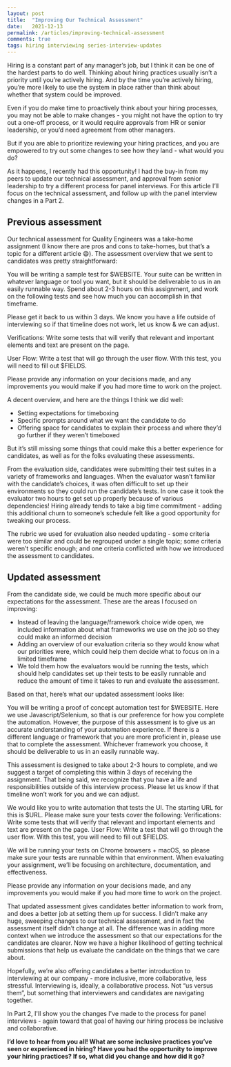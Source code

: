 ```yaml
---
layout: post
title:  "Improving Our Technical Assessment"
date:   2021-12-13
permalink: /articles/improving-technical-assessment
comments: true
tags: hiring interviewing series-interview-updates
---
```


Hiring is a constant part of any manager’s job, but I think it can be one of the hardest parts to do well. Thinking about hiring practices usually isn’t a priority until you’re actively hiring. And by the time you’re actively hiring, you’re more likely to use the system in place rather than think about whether that system could be improved.

Even if you do make time to proactively think about your hiring processes, you may not be able to make changes - you might not have the option to try out a one-off process, or it would require approvals from HR or senior leadership, or you’d need agreement from other managers.

But if you are able to prioritize reviewing your hiring practices, and you are empowered to try out some changes to see how they land - what would you do? 

As it happens, I recently had this opportunity! I had the buy-in from my peers to update our technical assessment, and approval from senior leadership to try a different process for panel interviews. For this article I’ll focus on the technical assessment, and follow up with the panel interview changes in a Part 2.

## Previous assessment

Our technical assessment for Quality Engineers was a take-home assignment (I know there are pros and cons to take-homes, but that’s a topic for a different article 😄). The assessment overview that we sent to candidates was pretty straightforward:

<div class="emphasis-block"><p>You will be writing a sample test for $WEBSITE. Your suite can be written in whatever language or tool you want, but it should be deliverable to us in an easily runnable way. Spend about 2-3 hours on this assignment, and work on the following tests and see how much you can accomplish in that timeframe.</p>

<p>Please get it back to us within 3 days. We know you have a life outside of interviewing so if that timeline does not work, let us know & we can adjust.</p>

<p>Verifications: Write some tests that will verify that relevant and important elements and text are present on the page.</p>

<p>User Flow: Write a test that will go through the user flow.  With this test, you will need to fill out $FIELDS.</p>

<p>Please provide any information on your decisions made, and any improvements you would make if you had more time to work on the project.</p></div>

A decent overview, and here are the things I think we did well:
- Setting expectations for timeboxing
- Specific prompts around what we want the candidate to do
- Offering space for candidates to explain their process and where they’d go further if they weren’t timeboxed

But it’s still missing some things that could make this a better experience for candidates, as well as for the folks evaluating these assessments. 

From the evaluation side, candidates were submitting their test suites in a variety of frameworks and languages. When the evaluator wasn’t familiar with the candidate’s choices, it was often difficult to set up their environments so they could run the candidate’s tests. In one case it took the evaluator two hours to get set up properly because of various dependencies! Hiring already tends to take a big time commitment - adding this additional churn to someone’s schedule felt like a good opportunity for tweaking our process.

The rubric we used for evaluation also needed updating - some criteria were too similar and could be regrouped under a single topic; some criteria weren’t specific enough; and one criteria conflicted with how we introduced the assessment to candidates.

## Updated assessment

From the candidate side, we could be much more specific about our expectations for the assessment. These are the areas I focused on improving:
- Instead of leaving the language/framework choice wide open, we included information about what frameworks we use on the job so they could make an informed decision
- Adding an overview of our evaluation criteria so they would know what our priorities were, which could help them decide what to focus on in a limited timeframe
- We told them how the evaluators would be running the tests, which should help candidates set up their tests to be easily runnable and reduce the amount of time it takes to run and evaluate the assessment.

Based on that, here’s what our updated assessment looks like:

<div class="emphasis-block"><p>You will be writing a proof of concept automation test for $WEBSITE. Here we use Javascript/Selenium, so that is our preference for how you complete the automation. However, the purpose of this assessment is to give us an accurate understanding of your automation experience. If there is a different language or framework that you are more proficient in, please use that to complete the assessment. Whichever framework you choose, it should be deliverable to us in an easily runnable way.</p>

<p>This assessment is designed to take about 2-3 hours to complete, and we suggest a target of completing this within 3 days of receiving the assignment. That being said, we recognize that you have a life and responsibilities outside of this interview process. Please let us know if that timeline won’t work for you and we can adjust.</p>

<p>We would like you to write automation that tests the UI. The starting URL for this is $URL. Please make sure your tests cover the following:
Verifications: Write some tests that will verify that relevant and important elements and text are present on the page.
User Flow: Write a test that will go through the user flow. With this test, you will need to fill out $FIELDS.</p>

<p>We will be running your tests on Chrome browsers + macOS, so please make sure your tests are runnable within that environment. When evaluating your assignment, we’ll be focusing on architecture, documentation, and effectiveness.</p>

<p>Please provide any information on your decisions made, and any improvements you would make if you had more time to work on the project.</p></div>

That updated assessment gives candidates better information to work from, and does a better job at setting them up for success. I didn’t make any huge, sweeping changes to our technical assessment, and in fact the assessment itself didn’t change at all. The difference was in adding more context when we introduce the assessment so that our expectations for the candidates are clearer. Now we have a higher likelihood of getting technical submissions that help us evaluate the candidate on the things that we care about.

Hopefully, we’re also offering candidates a better introduction to interviewing at our company - more inclusive, more collaborative, less stressful. Interviewing is, ideally, a collaborative process. Not “us versus them”, but something that interviewers and candidates are navigating together.

In Part 2, I'll show you the changes I've made to the process for panel interviews - again toward that goal of having our hiring process be inclusive and collaborative.

**I’d love to hear from you all! What are some inclusive practices you’ve seen or experienced in hiring? Have you had the opportunity to improve your hiring practices? If so, what did you change and how did it go?**
